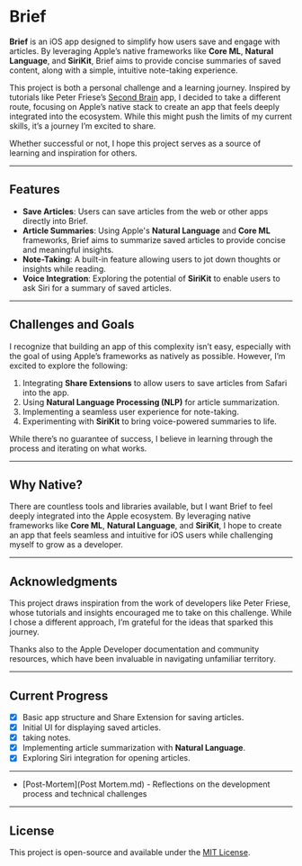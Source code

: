 # Brief

**Brief** is an iOS app designed to simplify how users save and engage with articles. By leveraging Apple’s native frameworks like **Core ML**, **Natural Language**, and **SiriKit**, Brief aims to provide concise summaries of saved content, along with a simple, intuitive note-taking experience.

This project is both a personal challenge and a learning journey. Inspired by tutorials like Peter Friese’s [Second Brain](https://youtube.com/playlist?list=PLsnLd2esiGRTmfGZcZMnEy6hkBHXBH_en&si=gOZhnR84skKJpUBb) app, I decided to take a different route, focusing on Apple’s native stack to create an app that feels deeply integrated into the ecosystem. While this might push the limits of my current skills, it’s a journey I’m excited to share.

Whether successful or not, I hope this project serves as a source of learning and inspiration for others.

---

## Features

- **Save Articles**: Users can save articles from the web or other apps directly into Brief.
- **Article Summaries**: Using Apple's **Natural Language** and **Core ML** frameworks, Brief aims to summarize saved articles to provide concise and meaningful insights.
- **Note-Taking**: A built-in feature allowing users to jot down thoughts or insights while reading.
- **Voice Integration**: Exploring the potential of **SiriKit** to enable users to ask Siri for a summary of saved articles.

---

## Challenges and Goals

I recognize that building an app of this complexity isn’t easy, especially with the goal of using Apple’s frameworks as natively as possible. However, I’m excited to explore the following:

1. Integrating **Share Extensions** to allow users to save articles from Safari into the app.
2. Using **Natural Language Processing (NLP)** for article summarization.
3. Implementing a seamless user experience for note-taking.
4. Experimenting with **SiriKit** to bring voice-powered summaries to life.

While there’s no guarantee of success, I believe in learning through the process and iterating on what works.

---

## Why Native?

There are countless tools and libraries available, but I want Brief to feel deeply integrated into the Apple ecosystem. By leveraging native frameworks like **Core ML**, **Natural Language**, and **SiriKit**, I hope to create an app that feels seamless and intuitive for iOS users while challenging myself to grow as a developer.

---

## Acknowledgments

This project draws inspiration from the work of developers like Peter Friese, whose tutorials and insights encouraged me to take on this challenge. While I chose a different approach, I’m grateful for the ideas that sparked this journey.

Thanks also to the Apple Developer documentation and community resources, which have been invaluable in navigating unfamiliar territory.

---

## Current Progress

- [x] Basic app structure and Share Extension for saving articles.
- [x] Initial UI for displaying saved articles.
- [x] taking notes.
- [x] Implementing article summarization with **Natural Language**.
- [x] Exploring Siri integration for opening articles.

---

- [Post-Mortem](Post Mortem.md) - Reflections on the development process and technical challenges

---

## License

This project is open-source and available under the [MIT License](License).
